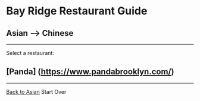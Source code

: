 # Bay Ridge Restaurant Guide
## Asian --> Chinese
---
Select a restaurant:
## [Panda] (https://www.pandabrooklyn.com/)
---
[Back to Asian](..)
Start Over
